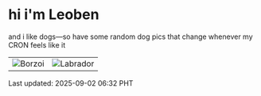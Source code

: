 # hi i'm Leoben

and i like dogs—so have some random dog pics that change whenever my CRON feels like it

|  |  |
|--------|----------|
| ![Borzoi](https://random-dog-vercel.vercel.app/api/random-borzoi?v=1756765931) | ![Labrador](https://random-dog-vercel.vercel.app/api/random-labrador?v=1756765931) |

Last updated: 2025-09-02 06:32 PHT

